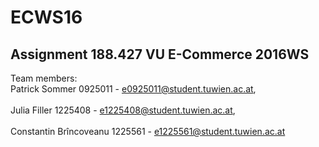 # ECWS16

## Assignment 188.427 VU E-Commerce 2016WS

Team members:
<br>Patrick Sommer 0925011 - e0925011@student.tuwien.ac.at,</br> 
<br>Julia Filler 1225408 - e1225408@student.tuwien.ac.at,</br> 
<br>Constantin Brîncoveanu 1225561 - e1225561@student.tuwien.ac.at</br>
